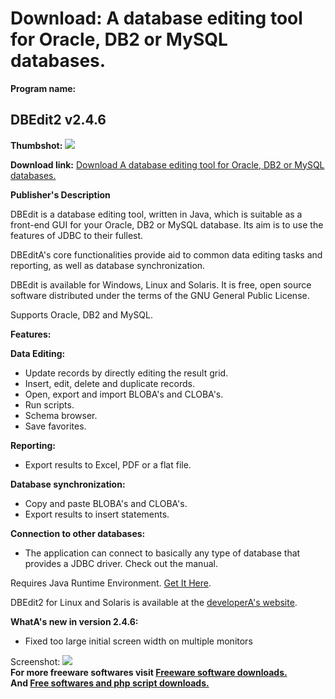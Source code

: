 # Download: A database editing tool for Oracle, DB2 or MySQL databases.

**Program name:**

## DBEdit2 v2.4.6

  
**Thumbshot:** ![](http://www.freewarefiles.com/screenshot/dbedit2_md.gif)   
  
**Download link:** [Download A database editing tool for Oracle, DB2 or MySQL databases.](http://freesoftwares.boysofts.com/DBEdit2_program_48710.html)  
  


**Publisher's Description**  
  


DBEdit is a database editing tool, written in Java, which is suitable as a front-end GUI for your Oracle, DB2 or MySQL database. Its aim is to use the features of JDBC to their fullest. 

DBEditA's core functionalities provide aid to common data editing tasks and reporting, as well as database synchronization.

DBEdit is available for Windows, Linux and Solaris. It is free, open source software distributed under the terms of the GNU General Public License.

Supports Oracle, DB2 and MySQL.

**Features:**

**Data Editing:**

  * Update records by directly editing the result grid. 
  * Insert, edit, delete and duplicate records. 
  * Open, export and import BLOBA's and CLOBA's. 
  * Run scripts. 
  * Schema browser. 
  * Save favorites. 

**Reporting:**

  * Export results to Excel, PDF or a flat file. 

**Database synchronization:**

  * Copy and paste BLOBA's and CLOBA's. 
  * Export results to insert statements. 

**Connection to other databases:**

  * The application can connect to basically any type of database that provides a JDBC driver. Check out the manual. 

Requires Java Runtime Environment. [Get It Here](http://www.java.com/en/download/manual.jsp).

DBEdit2 for Linux and Solaris is available at the [developerA's website](http://dbedit2.sourceforge.net/). 

**WhatA's new in version 2.4.6:**

  * Fixed too large initial screen width on multiple monitors 

  
  
Screenshot: ![](http://www.freewarefiles.com/screenshot/dbedit2.gif)   
**For more freeware softwares visit [Freeware software downloads.](http://freesoftwares.boysofts.com/)**   
**And [Free softwares and php script downloads.](http://www.boysofts.com/)**
